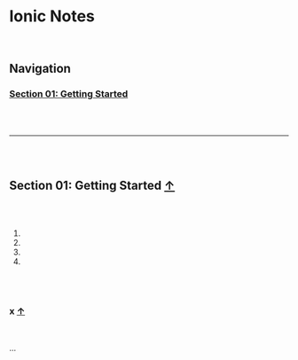 # Ionic Notes

<br>

<nav>

## Navigation <span id="navi"></span>

### <a href="#t01">**Section 01: Getting Started**</a>

</nav>

<br><br>

<hr>

<br><br>

## **Section 01: Getting Started** <a href="#navi">&#8593;</a> <span id="t01"></span>

<br><br>

1. <a href="#i0100"></a>
2. <a href="#i0101"></a>
3. <a href="#i0102"></a>
4. <a href="#i0103"></a>

<br><br>

### **x** <span id="i0100"></span><a href="#t01">&#8593;</a>

<br>

...
